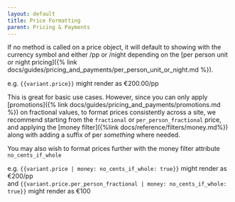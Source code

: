 ```yaml
---
layout: default
title: Price Formatting
parent: Pricing & Payments
---
```


If no method is called on a price object, it will default to showing with the currency symbol and either /pp or /night depending on the [per person unit or night pricing]({% link docs/guides/pricing_and_payments/per_person_unit_or_night.md %}).

e.g. `{{variant.price}}` might render as €200.00/pp 

This is great for basic use cases. However, since you can only apply [promotions]({% link docs/guides/pricing_and_payments/promotions.md %}) on fractional values, to format prices consistently across a site, we recommend starting from the `fractional` or `per_person_fractional` price, and applying the [money filter]({%link docs/reference/filters/money.md%}) along with adding a suffix of per _something_ where needed. 

You may also wish to format prices further with the money filter attribute `no_cents_if_whole`

e.g. `{{variant.price | money: no_cents_if_whole: true}}` might render as €200/pp<br>
and  `{{variant.price.per_person_fractional | money: no_cents_if_whole: true}}` might render as €100
